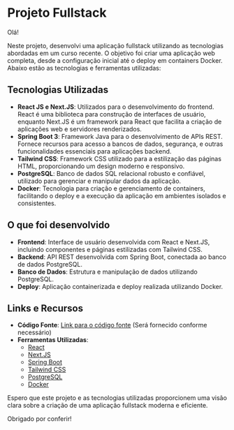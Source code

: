 # Projeto Fullstack

Olá!

Neste projeto, desenvolvi uma aplicação fullstack utilizando as tecnologias abordadas em um curso recente. O objetivo foi criar uma aplicação web completa, desde a configuração inicial até o deploy em containers Docker. Abaixo estão as tecnologias e ferramentas utilizadas:

## Tecnologias Utilizadas

- **React JS e Next.JS**: Utilizados para o desenvolvimento do frontend. React é uma biblioteca para construção de interfaces de usuário, enquanto Next.JS é um framework para React que facilita a criação de aplicações web e servidores renderizados.
- **Spring Boot 3**: Framework Java para o desenvolvimento de APIs REST. Fornece recursos para acesso a bancos de dados, segurança, e outras funcionalidades essenciais para aplicações backend.
- **Tailwind CSS**: Framework CSS utilizado para a estilização das páginas HTML, proporcionando um design moderno e responsivo.
- **PostgreSQL**: Banco de dados SQL relacional robusto e confiável, utilizado para gerenciar e manipular dados da aplicação.
- **Docker**: Tecnologia para criação e gerenciamento de containers, facilitando o deploy e a execução da aplicação em ambientes isolados e consistentes.

## O que foi desenvolvido

- **Frontend**: Interface de usuário desenvolvida com React e Next.JS, incluindo componentes e páginas estilizadas com Tailwind CSS.
- **Backend**: API REST desenvolvida com Spring Boot, conectada ao banco de dados PostgreSQL.
- **Banco de Dados**: Estrutura e manipulação de dados utilizando PostgreSQL.
- **Deploy**: Aplicação containerizada e deploy realizada utilizando Docker.

## Links e Recursos

- **Código Fonte**: [Link para o código fonte](#) (Será fornecido conforme necessário)
- **Ferramentas Utilizadas**:
  - [React](https://reactjs.org/)
  - [Next.JS](https://nextjs.org/)
  - [Spring Boot](https://spring.io/projects/spring-boot)
  - [Tailwind CSS](https://tailwindcss.com/)
  - [PostgreSQL](https://www.postgresql.org/)
  - [Docker](https://www.docker.com/)

Espero que este projeto e as tecnologias utilizadas proporcionem uma visão clara sobre a criação de uma aplicação fullstack moderna e eficiente.

Obrigado por conferir!